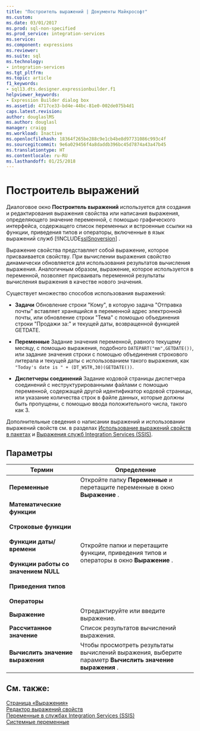 ```yaml
---
title: "Построитель выражений | Документы Майкрософт"
ms.custom: 
ms.date: 03/01/2017
ms.prod: sql-non-specified
ms.prod_service: integration-services
ms.service: 
ms.component: expressions
ms.reviewer: 
ms.suite: sql
ms.technology:
- integration-services
ms.tgt_pltfrm: 
ms.topic: article
f1_keywords:
- sql13.dts.designer.expressionbuilder.f1
helpviewer_keywords:
- Expression Builder dialog box
ms.assetid: 4717ce33-bd4e-44bc-81e0-002de075b4d1
caps.latest.revision: 
author: douglaslMS
ms.author: douglasl
manager: craigg
ms.workload: Inactive
ms.openlocfilehash: 18364f265be288c9e1cb4be8d97731086c993c4f
ms.sourcegitcommit: 9e6a029456f4a8daddb396bc45d7874a43a47b45
ms.translationtype: HT
ms.contentlocale: ru-RU
ms.lasthandoff: 01/25/2018
---
```

# <a name="expression-builder"></a>Построитель выражений
  Диалоговое окно **Построитель выражений** используется для создания и редактирования выражения свойства или написания выражения, определяющего значение переменной, с помощью графического интерфейса, содержащего список переменных и встроенные ссылки на функции, приведения типов и операторы, включенные в язык выражений служб [!INCLUDE[ssISnoversion](../../includes/ssisnoversion-md.md)] .  
  
 Выражение свойства представляет собой выражение, которое присваивается свойству. При вычислении выражения свойство динамически обновляется для использования результатов вычисления выражения. Аналогичным образом, выражение, которое используется в переменной, позволяет присваивать переменной результаты вычисления выражения в качестве нового значения.  
  
 Существует множество способов использования выражений:  
  
-   **Задачи** Обновление строки "Кому", в которую задача "Отправка почты" вставляет хранящийся в переменной адрес электронной почты, или обновление строки "Тема" с помощью объединения строки "Продажи за:" и текущей даты, возвращенной функцией GETDATE.  
  
-   **Переменные** Задание значения переменной, равного текущему месяцу, с помощью выражения, подобного `DATEPART("mm",GETDATE())`, или задание значения строки с помощью объединения строкового литерала и текущей даты с использованием такого выражения, как `"Today's date is " + (DT_WSTR,30)(GETDATE())`.  
  
-   **Диспетчеры соединений** Задание кодовой страницы диспетчера соединений с неструктурированными файлами с помощью переменной, содержащей другой идентификатор кодовой страницы, или указание количества строк в файле данных, которые должны быть пропущены, с помощью ввода положительного числа, такого как 3.  
  
 Дополнительные сведения о написании выражений и использовании выражений свойств см. в разделах [Использование выражений свойств в пакетах](../../integration-services/expressions/use-property-expressions-in-packages.md) и [Выражения служб Integration Services (SSIS)](../../integration-services/expressions/integration-services-ssis-expressions.md).  
  
## <a name="options"></a>Параметры  
  
|Термин|Определение|  
|----------|----------------|  
|**Переменные**|Откройте папку **Переменные** и перетащите переменные в окно **Выражение** .|  
|**Математические функции**<br /><br /> **Строковые функции**<br /><br /> **Функции даты/времени**<br /><br /> **Функции работы со значением NULL**<br /><br /> **Приведения типов**<br /><br /> **Операторы**|Откройте папки и перетащите функции, приведения типов и операторы в окно **Выражение** .|  
|**Выражение**|Отредактируйте или введите выражение.|  
|**Рассчитанное значение**|Список результатов вычислений выражения.|  
|**Вычислить значение выражения**|Чтобы просмотреть результаты вычислений выражения, выберите параметр **Вычислить значение выражения** .|  
  
## <a name="see-also"></a>См. также:  
 [Страница «Выражения»](../../integration-services/expressions/expressions-page.md)   
 [Редактор выражений свойств](../../integration-services/expressions/property-expressions-editor.md)   
 [Переменные в службах Integration Services (SSIS)](../../integration-services/integration-services-ssis-variables.md)   
 [Системные переменные](../../integration-services/system-variables.md)  
  
  
